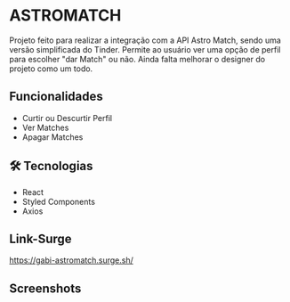 
# ASTROMATCH

Projeto feito para realizar a integração com a API Astro Match, sendo uma versão simplificada do Tinder. Permite ao usuário ver uma opção de perfil para escolher "dar Match" ou não. Ainda falta melhorar o designer do projeto como um todo.


## Funcionalidades

* Curtir ou Descurtir Perfil
* Ver Matches
* Apagar Matches


## 🛠 Tecnologias


* React
* Styled Components
* Axios

## Link-Surge


https://gabi-astromatch.surge.sh/

## Screenshots

